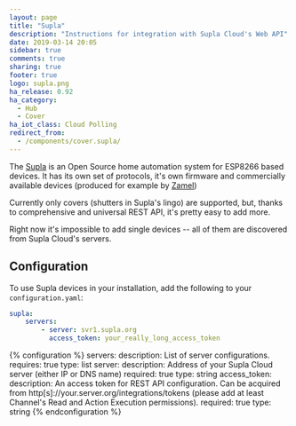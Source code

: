 ```yaml
---
layout: page
title: "Supla"
description: "Instructions for integration with Supla Cloud's Web API"
date: 2019-03-14 20:05
sidebar: true
comments: true
sharing: true
footer: true
logo: supla.png
ha_release: 0.92
ha_category:
  - Hub
  - Cover
ha_iot_class: Cloud Polling
redirect_from:
  - /components/cover.supla/
---
```


The [Supla](http://supla.org) is an Open Source home automation system for ESP8266 based devices. It has its own set of protocols, it's own firmware and commercially available devices (produced for example by [Zamel](https://supla.zamel.pl/))

Currently only covers (shutters in Supla's lingo) are supported, but, thanks to comprehensive and universal REST API, it's pretty easy to add more.

Right now it's impossible to add single devices -- all of them are discovered from
Supla Cloud's servers.

## Configuration

To use Supla devices in your installation, add the following to your `configuration.yaml`:

```yaml
supla:
    servers:
        - server: svr1.supla.org
          access_token: your_really_long_access_token
```

{% configuration %}
servers:
  description: List of server configurations.
  requires: true
  type: list
server:
  description: Address of your Supla Cloud server (either IP or DNS name)
  required: true
  type: string
access_token:
  description:
    An access token for REST API configuration. Can be acquired from
    http[s]://your.server.org/integrations/tokens (please add at least Channel's Read and Action Execution permissions).
  required: true
  type: string
{% endconfiguration %}
